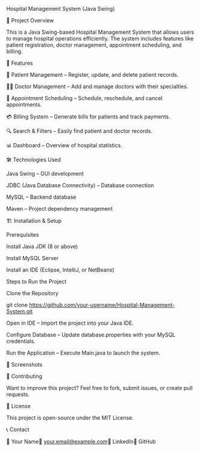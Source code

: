Hospital Management System (Java Swing)

📌 Project Overview

This is a Java Swing-based Hospital Management System that allows users to manage hospital operations efficiently. The system includes features like patient registration, doctor management, appointment scheduling, and billing.

🚀 Features

🏥 Patient Management – Register, update, and delete patient records.

👨‍⚕️ Doctor Management – Add and manage doctors with their specialties.

📅 Appointment Scheduling – Schedule, reschedule, and cancel appointments.

💳 Billing System – Generate bills for patients and track payments.

🔍 Search & Filters – Easily find patient and doctor records.

📊 Dashboard – Overview of hospital statistics.

🛠️ Technologies Used

Java Swing – GUI development

JDBC (Java Database Connectivity) – Database connection

MySQL – Backend database

Maven – Project dependency management

🏗️ Installation & Setup

Prerequisites

Install Java JDK (8 or above)

Install MySQL Server

Install an IDE (Eclipse, IntelliJ, or NetBeans)

Steps to Run the Project

Clone the Repository

git clone https://github.com/your-username/Hospital-Management-System.git

Open in IDE – Import the project into your Java IDE.

Configure Database – Update database.properties with your MySQL credentials.

Run the Application – Execute Main.java to launch the system.

📸 Screenshots




🤝 Contributing

Want to improve this project? Feel free to fork, submit issues, or create pull requests.

📜 License

This project is open-source under the MIT License.

📞 Contact

👤 Your Name📧 your.email@example.com🔗 LinkedIn🔗 GitHub

